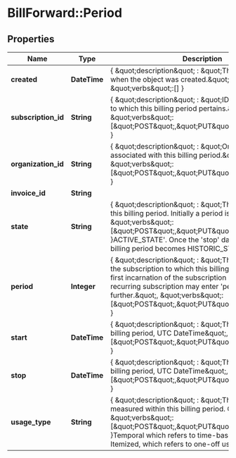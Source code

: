 # BillForward::Period

## Properties
Name | Type | Description | Notes
------------ | ------------- | ------------- | -------------
**created** | **DateTime** | { \&quot;description\&quot; : \&quot;The UTC DateTime when the object was created.\&quot;, \&quot;verbs\&quot;:[] } | [optional] 
**subscription_id** | **String** | { \&quot;description\&quot; : \&quot;ID of the subscription to which this billing period pertains.\&quot;, \&quot;verbs\&quot;:[\&quot;POST\&quot;,\&quot;PUT\&quot;,\&quot;GET\&quot;] } | 
**organization_id** | **String** | { \&quot;description\&quot; : \&quot;Organization associated with this billing period.\&quot;, \&quot;verbs\&quot;:[\&quot;POST\&quot;,\&quot;PUT\&quot;,\&quot;GET\&quot;] } | 
**invoice_id** | **String** |  | [optional] 
**state** | **String** | { \&quot;description\&quot; : \&quot;The current state of this billing period. Initially a period is &#39;\&quot;, \&quot;verbs\&quot;:[\&quot;POST\&quot;,\&quot;PUT\&quot;,\&quot;GET\&quot;] }ACTIVE_STATE&#39;. Once the &#39;stop&#39; date is passed, the billing period becomes HISTORIC_STATE. | 
**period** | **Integer** | { \&quot;description\&quot; : \&quot;The incarnation of the subscription to which this billing period refers. The first incarnation of the subscription is in &#39;period 0&#39;. A recurring subscription may enter &#39;period 1&#39; and further.\&quot;, \&quot;verbs\&quot;:[\&quot;POST\&quot;,\&quot;PUT\&quot;,\&quot;GET\&quot;] } | 
**start** | **DateTime** | { \&quot;description\&quot; : \&quot;The start date of this billing period, UTC DateTime\&quot;, \&quot;verbs\&quot;:[\&quot;POST\&quot;,\&quot;PUT\&quot;,\&quot;GET\&quot;] } | 
**stop** | **DateTime** | { \&quot;description\&quot; : \&quot;The end date of this billing period, UTC DateTime\&quot;, \&quot;verbs\&quot;:[\&quot;POST\&quot;,\&quot;PUT\&quot;,\&quot;GET\&quot;] } | [optional] 
**usage_type** | **String** | { \&quot;description\&quot; : \&quot;The type of usage measured within this billing period. Options are &#39;\&quot;, \&quot;verbs\&quot;:[\&quot;POST\&quot;,\&quot;PUT\&quot;,\&quot;GET\&quot;] }Temporal which refers to time-based usage and Itemized, which refers to one-off usages. | 


